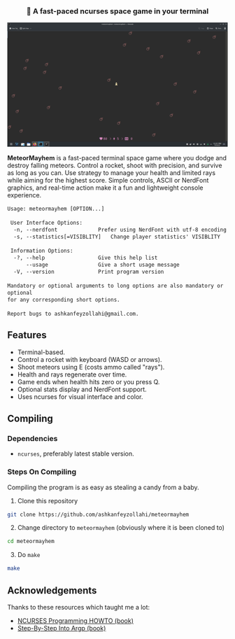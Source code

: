 <h3 align="center">🚀 A fast-paced <strong>ncurses</strong> space game in your terminal
</h3>

![screenshot](screenshot.png)

**MeteorMayhem** is a fast-paced terminal space game where you dodge and destroy falling meteors. Control a rocket, shoot with precision, and survive as long as you can. Use strategy to manage your health and limited rays while aiming for the highest score. Simple controls, ASCII or NerdFont graphics, and real-time action make it a fun and lightweight console experience.

```
Usage: meteormayhem [OPTION...]

 User Interface Options:
  -n, --nerdfont             Prefer using NerdFont with utf-8 encoding
  -s, --statistics[=VISIBLITY]   Change player statistics' VISIBLITY

 Information Options:
  -?, --help                 Give this help list
      --usage                Give a short usage message
  -V, --version              Print program version

Mandatory or optional arguments to long options are also mandatory or optional
for any corresponding short options.

Report bugs to ashkanfeyzollahi@gmail.com.
```

## Features

* Terminal-based.
* Control a rocket with keyboard (WASD or arrows).
* Shoot meteors using E (costs ammo called "rays").
* Health and rays regenerate over time.
* Game ends when health hits zero or you press Q.
* Optional stats display and NerdFont support.
* Uses ncurses for visual interface and color.

## Compiling

### Dependencies

* `ncurses`, preferably latest stable version.

### Steps On Compiling

Compiling the program is as easy as stealing a candy from a baby.

1. Clone this repository

```bash
git clone https://github.com/ashkanfeyzollahi/meteormayhem
```

2. Change directory to `meteormayhem` (obviously where it is been cloned to)

```bash
cd meteormayhem
```

3. Do `make`

```bash
make
```

## Acknowledgements

Thanks to these resources which taught me a lot:

- [NCURSES Programming HOWTO (book)](https://tldp.org/HOWTO/NCURSES-Programming-HOWTO/)
- [Step-By-Step Into Argp (book)](http://nongnu.askapache.com/argpbook/step-by-step-into-argp.pdf)

